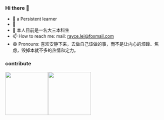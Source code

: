 ### Hi there 👋
 
- 🌱 a Persistent learner 
- 🤔 
- 💬 本人目前是一名大三本科生
- 📫 How to reach me: mail: rayce.lei@foxmail.com
- 😄 Pronouns: 喜欢安静下来，去做自己该做的事，而不是让内心的烦躁、焦虑，毁掉本就不多的热情和定力。
<!--
**Ray2310/Ray2310** is a ✨ _special_ ✨ repository because its `README.md` (this file) appears on your GitHub profile.

Here are some ideas to get you started:

- 🔭 I’m currently working on ...
- 🌱 I’m currently learning ...
- 👯 I’m looking to collaborate on ...
- 🤔 I’m looking for help with ...
- 💬 Ask me about ...
- 📫 How to reach me: ...
- 😄 Pronouns: ...
- ⚡ Fun fact: ...
-->
### contribute
<img align="" height="137px" src="https://github-readme-stats.vercel.app/api?username=Ray2310&hide_title=true&hide_border=true&show_icons=true&include_all_commits=true&line_height=21&bg_color=0,EC6C6C,FFD479,FFFC79,73FA79&theme=graywhite&locale=cn" /><img align="" height="137px" src="https://github-readme-stats.vercel.app/api/top-langs/?username=Ray2310&hide_title=true&hide_border=true&layout=compact&bg_color=0,73FA79,73FDFF,D783FF&theme=graywhite&locale=cn" />
